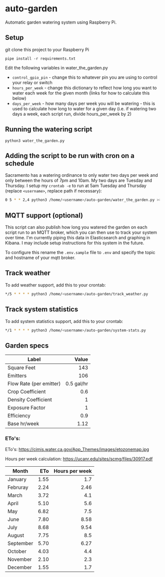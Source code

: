 # auto-garden
Automatic garden watering system using Raspberry Pi.

## Setup
git clone this project to your Raspberry Pi

`pipe install -r requirements.txt`

Edit the following variables in water_the_garden.py

- `control_gpio_pin` - change this to whatever pin you are using to control your relay or switch
- `hours_per_week` - change this dictionary to reflect how long you want to water each week for the given month (links for how to calculate this below)
- `days_per_week` - how many days per week you will be watering - this is used to calculate how long to water for a given day (i.e. if watering two days a week, each script run, divide hours_per_week by 2)

## Running the watering script
`python3 water_the_garden.py`

## Adding the script to be run with cron on a schedule
Sacramento has a watering ordinance to only water two days per week and only between the hours of 7pm and 10am.
My two days are Tuesday and Thursday.  I setup my `crontab -e` to run at 5am Tuesday and Thursday (replace `<username>`, replace path if necessary):
```bash
0 5 * * 2,4 python3 /home/<username>/auto-garden/water_the_garden.py >> /home/<username>/auto-garden/water_the_garden.log 2>&1
```

## MQTT support (optional)
This script can also publish how long you watered the garden on each script run to an MQTT broker, which you can then use to track your system over time.  I'm currently piping this data in Elasticsearch and graphing in Kibana.  I may include setup instructions for this system in the future.

To configure this rename the `.env.sample` file to `.env` and specify the topic and hostname of your mqtt broker.

## Track weather
To add weather support, add this to your crontab:
```bash
*/5 * * * * python3 /home/<username>/auto-garden/track_weather.py
```

## Track system statistics
To add system statistics support, add this to your crontab:
```bash
*/1 * * * * python3 /home/<username>/auto-garden/system-stats.py
```

## Garden specs

| Label                  | Value         |
| -------------------    |--------------:|
| Square Feet            | 143           |
| Emitters               | 106           |
| Flow Rate (per emitter)| 0.5 gal/hr    |
| Crop Coefficient       | 0.6           |
| Density Coefficient    | 1             |
| Exposure Factor        | 1             |
| Efficiency             | 0.9           |
| Base hr/week           | 1.12          |

### ETo's:
ETo's: https://cimis.water.ca.gov/App_Themes/images/etozonemap.jpg

Hours per week calculation: https://ucanr.edu/sites/scmg/files/30917.pdf

| Month         | ETo     | Hours per week |
| ------------- |--------:|---------------:|
| January       | 1.55    | 1.7            |
| Februray      | 2.24    | 2.46           |
| March         | 3.72    | 4.1            |
| April         | 5.10    | 5.6            |
| May           | 6.82    | 7.5            |
| June          | 7.80    | 8.58           |
| July          | 8.68    | 9.54           |
| August        | 7.75    | 8.5            |
| September     | 5.70    | 6.27           |
| October       | 4.03    | 4.4            |
| November      | 2.10    | 2.3            |
| December      | 1.55    | 1.7            |
